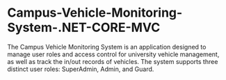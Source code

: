 # Campus-Vehicle-Monitoring-System-.NET-CORE-MVC
 The Campus Vehicle Monitoring System is an application designed to manage user roles and access control for university vehicle management, as well as track the in/out records of vehicles. The system supports three distinct user roles: SuperAdmin, Admin, and Guard.
